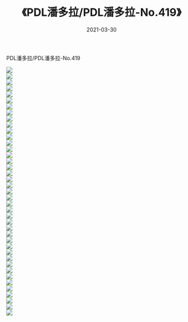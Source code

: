 ﻿---
layout: post
title:  《PDL潘多拉/PDL潘多拉-No.419》
date:   2021-03-30
img: http://img.660000.xyz/Sharelink/网络美图/2021/PDL潘多拉/PDL潘多拉-No.419/000.jpg
categories: [美女, 清纯, 唯美]
---

PDL潘多拉/PDL潘多拉-No.419

 ![](http://img.660000.xyz/Sharelink/网络美图/2021/PDL潘多拉/PDL潘多拉-No.419/001.jpg) <br>![](http://img.660000.xyz/Sharelink/网络美图/2021/PDL潘多拉/PDL潘多拉-No.419/002.jpg) <br>![](http://img.660000.xyz/Sharelink/网络美图/2021/PDL潘多拉/PDL潘多拉-No.419/003.jpg) <br>![](http://img.660000.xyz/Sharelink/网络美图/2021/PDL潘多拉/PDL潘多拉-No.419/004.jpg) <br>![](http://img.660000.xyz/Sharelink/网络美图/2021/PDL潘多拉/PDL潘多拉-No.419/005.jpg) <br>![](http://img.660000.xyz/Sharelink/网络美图/2021/PDL潘多拉/PDL潘多拉-No.419/006.jpg) <br>![](http://img.660000.xyz/Sharelink/网络美图/2021/PDL潘多拉/PDL潘多拉-No.419/007.jpg) <br>![](http://img.660000.xyz/Sharelink/网络美图/2021/PDL潘多拉/PDL潘多拉-No.419/008.jpg) <br>![](http://img.660000.xyz/Sharelink/网络美图/2021/PDL潘多拉/PDL潘多拉-No.419/009.jpg) <br>![](http://img.660000.xyz/Sharelink/网络美图/2021/PDL潘多拉/PDL潘多拉-No.419/010.jpg) <br>![](http://img.660000.xyz/Sharelink/网络美图/2021/PDL潘多拉/PDL潘多拉-No.419/011.jpg) <br>![](http://img.660000.xyz/Sharelink/网络美图/2021/PDL潘多拉/PDL潘多拉-No.419/012.jpg) <br>![](http://img.660000.xyz/Sharelink/网络美图/2021/PDL潘多拉/PDL潘多拉-No.419/013.jpg) <br>![](http://img.660000.xyz/Sharelink/网络美图/2021/PDL潘多拉/PDL潘多拉-No.419/014.jpg) <br>![](http://img.660000.xyz/Sharelink/网络美图/2021/PDL潘多拉/PDL潘多拉-No.419/015.jpg) <br>![](http://img.660000.xyz/Sharelink/网络美图/2021/PDL潘多拉/PDL潘多拉-No.419/016.jpg) <br>![](http://img.660000.xyz/Sharelink/网络美图/2021/PDL潘多拉/PDL潘多拉-No.419/017.jpg) <br>![](http://img.660000.xyz/Sharelink/网络美图/2021/PDL潘多拉/PDL潘多拉-No.419/018.jpg) <br>![](http://img.660000.xyz/Sharelink/网络美图/2021/PDL潘多拉/PDL潘多拉-No.419/019.jpg) <br>![](http://img.660000.xyz/Sharelink/网络美图/2021/PDL潘多拉/PDL潘多拉-No.419/020.jpg) <br>![](http://img.660000.xyz/Sharelink/网络美图/2021/PDL潘多拉/PDL潘多拉-No.419/021.jpg) <br>![](http://img.660000.xyz/Sharelink/网络美图/2021/PDL潘多拉/PDL潘多拉-No.419/022.jpg) <br>![](http://img.660000.xyz/Sharelink/网络美图/2021/PDL潘多拉/PDL潘多拉-No.419/023.jpg) <br>![](http://img.660000.xyz/Sharelink/网络美图/2021/PDL潘多拉/PDL潘多拉-No.419/024.jpg) <br>![](http://img.660000.xyz/Sharelink/网络美图/2021/PDL潘多拉/PDL潘多拉-No.419/025.jpg) <br>![](http://img.660000.xyz/Sharelink/网络美图/2021/PDL潘多拉/PDL潘多拉-No.419/026.jpg) <br>![](http://img.660000.xyz/Sharelink/网络美图/2021/PDL潘多拉/PDL潘多拉-No.419/027.jpg) <br>![](http://img.660000.xyz/Sharelink/网络美图/2021/PDL潘多拉/PDL潘多拉-No.419/028.jpg) <br>![](http://img.660000.xyz/Sharelink/网络美图/2021/PDL潘多拉/PDL潘多拉-No.419/029.jpg) <br>![](http://img.660000.xyz/Sharelink/网络美图/2021/PDL潘多拉/PDL潘多拉-No.419/030.jpg) <br>![](http://img.660000.xyz/Sharelink/网络美图/2021/PDL潘多拉/PDL潘多拉-No.419/031.jpg) <br>![](http://img.660000.xyz/Sharelink/网络美图/2021/PDL潘多拉/PDL潘多拉-No.419/032.jpg) <br>![](http://img.660000.xyz/Sharelink/网络美图/2021/PDL潘多拉/PDL潘多拉-No.419/033.jpg) <br>![](http://img.660000.xyz/Sharelink/网络美图/2021/PDL潘多拉/PDL潘多拉-No.419/034.jpg) <br>![](http://img.660000.xyz/Sharelink/网络美图/2021/PDL潘多拉/PDL潘多拉-No.419/035.jpg) <br>![](http://img.660000.xyz/Sharelink/网络美图/2021/PDL潘多拉/PDL潘多拉-No.419/036.jpg) <br>![](http://img.660000.xyz/Sharelink/网络美图/2021/PDL潘多拉/PDL潘多拉-No.419/037.jpg) <br>![](http://img.660000.xyz/Sharelink/网络美图/2021/PDL潘多拉/PDL潘多拉-No.419/038.jpg) <br>![](http://img.660000.xyz/Sharelink/网络美图/2021/PDL潘多拉/PDL潘多拉-No.419/039.jpg) <br>![](http://img.660000.xyz/Sharelink/网络美图/2021/PDL潘多拉/PDL潘多拉-No.419/040.jpg) <br>![](http://img.660000.xyz/Sharelink/网络美图/2021/PDL潘多拉/PDL潘多拉-No.419/041.jpg) <br>